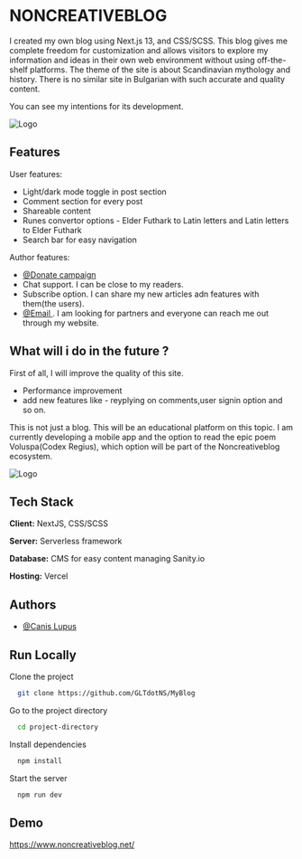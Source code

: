 # NONCREATIVEBLOG


I created my own blog using Next.js 13, and CSS/SCSS. This blog gives me complete freedom for customization and allows visitors to explore my information and ideas in their own web environment without using off-the-shelf platforms.
The theme of the site is about Scandinavian mythology and history. There is no similar site in Bulgarian with such accurate and quality content. 

You can see my intentions for its development.


![Logo](https://i.ibb.co/Pt049yr/FullLogo.jpg)



## Features
    
User features:
- Light/dark mode toggle in post section
- Comment section for every post
- Shareable content
- Runes convertor options - Elder Futhark to Latin letters and Latin letters to Elder Futhark
- Search bar for easy navigation


Author features:
- [@Donate campaign](https://www.noncreativeblog.net/donate)
- Chat support. I can be close to my readers.
- Subscribe option. I can share my new articles adn features with them(the users).
- [@Email ](https://www.noncreativeblog.net/message). I am looking for partners and everyone can reach me out through my website.




## What will i do in the future ?

First of all, I will improve the quality of this site.

- Performance improvement
- add new features like - reyplying on comments,user signin option and so on.

This is not just a blog. This will be an educational platform on this topic. I am currently developing a mobile app and the option to read the epic poem Voluspa(Codex Regius), which option will be part of the Noncreativeblog ecosystem.

![Logo](https://i.ibb.co/bJ1kF8T/schema.png)

## Tech Stack

**Client:** NextJS, CSS/SCSS

**Server:** Serverless framework

**Database:** CMS for easy content managing Sanity.io

**Hosting:** Vercel

## Authors

- [@Canis Lupus](https://github.com/GLTdotNS)
  


## Run Locally

Clone the project

```bash
  git clone https://github.com/GLTdotNS/MyBlog
```

Go to the project directory

```bash
  cd project-directory
```

Install dependencies

```bash
  npm install
```

Start the server

```bash
  npm run dev
```

## Demo

https://www.noncreativeblog.net/

